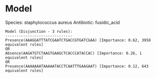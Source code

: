 
# Model

Species: staphylococcus aureus
Antibiotic: fusidic_acid

```
Model (Disjunction - 3 rules):
------------------------------
Presence(AAAGGATTTATCGAATCTGACCGTGATCGAA) [Importance: 0.62, 3958 equivalent rules]
OR
Absence(AAGATGTCTAAGTGAAGCTCACCCATACCAC) [Importance: 0.26, 1 equivalent rules]
OR
Presence(AAAAAAATAAAAATACCTCAATTTGAAGAAT) [Importance: 0.12, 643 equivalent rules]

```

